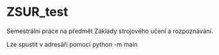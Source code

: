 # ZSUR_test

Semestrální práce na předmět Základy strojového učení a rozpoznávání. 

Lze spustit v adresáři pomocí 
python -m main
